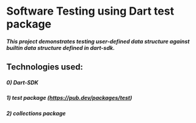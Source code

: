 # Software Testing using Dart test package

##### This project demonstrates testing user-defined data structure against builtin data structure defined in dart-sdk.
## Technologies used:
##### 0) Dart-SDK
##### 1) test package (https://pub.dev/packages/test)
##### 2) collections package